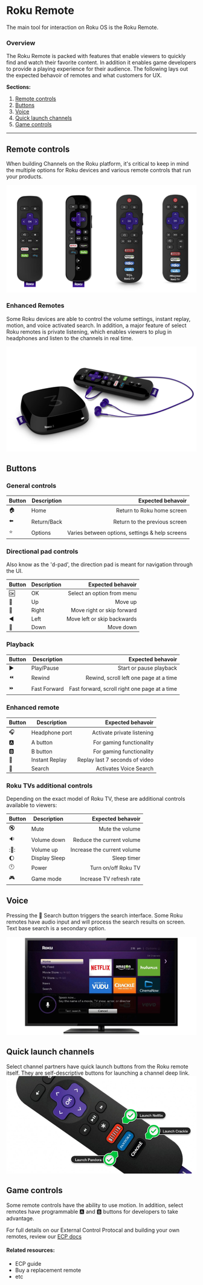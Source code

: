 # Roku Remote
The main tool for interaction on Roku OS is the Roku Remote.

### Overview
The Roku Remote is packed with features that enable viewers to quickly find and watch their favorite content. In addition it enables game developers to provide a playing experience for their audience. The following lays out the expected behavoir of remotes and what customers for UX.

**Sections:**

1. [Remote controls](#remote-controls)
2. [Buttons](#buttons)
3. [Voice](#voice)
4. [Quick launch channels](#Quick-launch-channels)
5. [Game controls](#Game-controls)

- - -

## Remote controls
When building Channels on the Roku platform, it's critical to keep in mind the multiple options for Roku devices and various remote controls that run your products.

![Roku 2 Remote](../images/roku-remotes-line-up.jpg)

### Enhanced Remotes
Some Roku devices are able to control the volume settings, instant replay, motion, and voice activated search. In addition, a major feature of select Roku remotes is private listening, which enables viewers to plug in headphones and listen to the channels in real time.

![Roku Enhanced Remote](../images/Roku_3_-_with_Remote_angle.png)

## Buttons

### General controls
Button  | Description  |  Expected behavoir
:--|---|--:
:house:  |  Home |  Return to Roku home screen
:arrow_left:  |  Return/Back | Return to the previous screen
:star: | Options | Varies between options, settings &amp; help screens


### Directional pad controls
Also know as the 'd-pad', the direction pad is meant for navigation through the UI.

Button  | Description  |  Expected behavoir
:--|---|--:
:ok: |  OK |  Select an option from menu
:arrow_up_small: | Up | Move up
:arrow_down_small:  |  Right |  Move right or skip forward
:arrow_backward:  |  Left |  Move left or skip backwards
:arrow_down_small:  |  Down |  Move down

### Playback
Button  | Description  |  Expected behavoir
:--|---|--:
:arrow_forward:  |  Play/Pause |  Start or pause playback
:rewind: | Rewind | Rewind, scroll left one page at a time
:fast_forward:  |  Fast Forward | Fast forward, scroll right one page at a time

### Enhanced remote
Button | Description | Expected behavoir
:--|---|--:
:headphones: | Headphone port | Activate private listening
:a: | A button | For gaming functionality
:b: | B button | For gaming functionality
:repeat: | Instant Replay | Replay last 7 seconds of video
:mag_right: | Search | Activates Voice Search

### Roku TVs additional controls
Depending on the exact model of Roku TV, these are additional controls available to viewers:

Button | Description | Expected behavoir
:--|---|--:
:mute: | Mute | Mute the volume
:sound: | Volume down | Reduce the current volume
::loudspeaker:: | Volume up | Increase the current volume
:moon: | Display Sleep | Sleep timer
:clock12: | Power | Turn on/off Roku TV
:video_game: | Game mode | Increase TV refresh rate

## Voice
Pressing the :mag_right: Search button triggers the search interface. Some Roku remotes have audio input and will process the search results on screen. Text base search is a secondary option.

![Roku Voice Search](../images/roku-voice-search-ui.jpg)

## Quick launch channels
Select channel partners have quick launch buttons from the Roku remote itself. They are self-descriptive buttons for launching a channel deep link.
![Quick launch channels](../images/quick-launch-channels.png)

## Game controls
Some remote controls have the ability to use motion. In addition, select remotes have programmable :a: and :b: buttons for developers to take advantage.

For full details on our External Control Protocal and building your own remotes, review our [ECP docs](/docs/develop/guides/remote-api-ecp.md)

#### Related resources:
* ECP guide
* Buy a replacement remote
* etc
